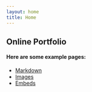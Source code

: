 ```yaml
---
layout: home
title: Home
---
```


## Online Portfolio


#### Here are some example pages:

- [Markdown](02-markdown-examples)
- [Images](03-images-examples)
- [Embeds](04-embeds-examples)
